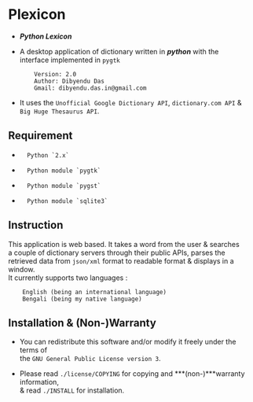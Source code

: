 Plexicon
=========
-   ***Python Lexicon***  
-   A desktop application of dictionary written in ***python*** with the  
    interface implemented in `pygtk`

            Version: 2.0
            Author: Dibyendu Das
            Gmail: dibyendu.das.in@gmail.com

-   It uses the `Unofficial Google Dictionary API`, `dictionary.com API` &  
    `Big Huge Thesaurus API`.

Requirement
----------
-       Python `2.x`
-       Python module `pygtk`
-       Python module `pygst`
-       Python module `sqlite3`


Instruction
----------
   This application is web based. It takes a word from the user & searches  
a couple of dictionary servers through their public APIs, parses the  
retrieved data from `json/xml` format to readable format & displays in a window.  
It currently supports two languages :  

        English (being an international language)
        Bengali (being my native language)

Installation & (Non-)Warranty
----------
-	You can redistribute this software and/or modify it freely under the terms of  
the `GNU General Public License version 3`.

-	Please read `./license/COPYING` for copying and ***(non-)***warranty information,  
& read `./INSTALL` for installation.
